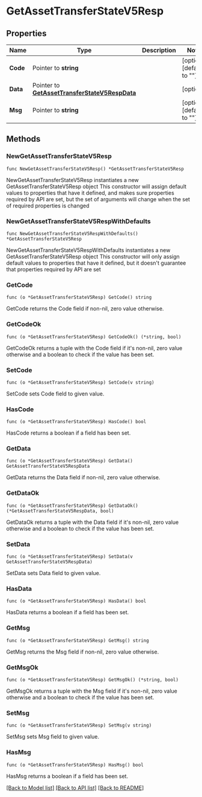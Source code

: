 # GetAssetTransferStateV5Resp

## Properties

Name | Type | Description | Notes
------------ | ------------- | ------------- | -------------
**Code** | Pointer to **string** |  | [optional] [default to ""]
**Data** | Pointer to [**GetAssetTransferStateV5RespData**](GetAssetTransferStateV5RespData.md) |  | [optional] 
**Msg** | Pointer to **string** |  | [optional] [default to ""]

## Methods

### NewGetAssetTransferStateV5Resp

`func NewGetAssetTransferStateV5Resp() *GetAssetTransferStateV5Resp`

NewGetAssetTransferStateV5Resp instantiates a new GetAssetTransferStateV5Resp object
This constructor will assign default values to properties that have it defined,
and makes sure properties required by API are set, but the set of arguments
will change when the set of required properties is changed

### NewGetAssetTransferStateV5RespWithDefaults

`func NewGetAssetTransferStateV5RespWithDefaults() *GetAssetTransferStateV5Resp`

NewGetAssetTransferStateV5RespWithDefaults instantiates a new GetAssetTransferStateV5Resp object
This constructor will only assign default values to properties that have it defined,
but it doesn't guarantee that properties required by API are set

### GetCode

`func (o *GetAssetTransferStateV5Resp) GetCode() string`

GetCode returns the Code field if non-nil, zero value otherwise.

### GetCodeOk

`func (o *GetAssetTransferStateV5Resp) GetCodeOk() (*string, bool)`

GetCodeOk returns a tuple with the Code field if it's non-nil, zero value otherwise
and a boolean to check if the value has been set.

### SetCode

`func (o *GetAssetTransferStateV5Resp) SetCode(v string)`

SetCode sets Code field to given value.

### HasCode

`func (o *GetAssetTransferStateV5Resp) HasCode() bool`

HasCode returns a boolean if a field has been set.

### GetData

`func (o *GetAssetTransferStateV5Resp) GetData() GetAssetTransferStateV5RespData`

GetData returns the Data field if non-nil, zero value otherwise.

### GetDataOk

`func (o *GetAssetTransferStateV5Resp) GetDataOk() (*GetAssetTransferStateV5RespData, bool)`

GetDataOk returns a tuple with the Data field if it's non-nil, zero value otherwise
and a boolean to check if the value has been set.

### SetData

`func (o *GetAssetTransferStateV5Resp) SetData(v GetAssetTransferStateV5RespData)`

SetData sets Data field to given value.

### HasData

`func (o *GetAssetTransferStateV5Resp) HasData() bool`

HasData returns a boolean if a field has been set.

### GetMsg

`func (o *GetAssetTransferStateV5Resp) GetMsg() string`

GetMsg returns the Msg field if non-nil, zero value otherwise.

### GetMsgOk

`func (o *GetAssetTransferStateV5Resp) GetMsgOk() (*string, bool)`

GetMsgOk returns a tuple with the Msg field if it's non-nil, zero value otherwise
and a boolean to check if the value has been set.

### SetMsg

`func (o *GetAssetTransferStateV5Resp) SetMsg(v string)`

SetMsg sets Msg field to given value.

### HasMsg

`func (o *GetAssetTransferStateV5Resp) HasMsg() bool`

HasMsg returns a boolean if a field has been set.


[[Back to Model list]](../README.md#documentation-for-models) [[Back to API list]](../README.md#documentation-for-api-endpoints) [[Back to README]](../README.md)


